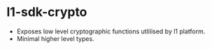 # l1-sdk-crypto

- Exposes low level cryptographic functions utlilised by l1 platform.
- Minimal higher level types.

